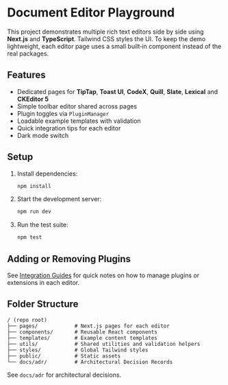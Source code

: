 # Document Editor Playground

This project demonstrates multiple rich text editors side by side using **Next.js** and **TypeScript**. Tailwind CSS styles the UI. To keep the demo lightweight, each editor page uses a small built‑in component instead of the real packages.

## Features

- Dedicated pages for **TipTap**, **Toast UI**, **CodeX**, **Quill**, **Slate**, **Lexical** and **CKEditor 5**
- Simple toolbar editor shared across pages
- Plugin toggles via `PluginManager`
- Loadable example templates with validation
- Quick integration tips for each editor
- Dark mode switch

## Setup

1. Install dependencies:
   ```bash
   npm install
   ```
2. Start the development server:
   ```bash
   npm run dev
   ```
3. Run the test suite:
   ```bash
   npm test
   ```

## Adding or Removing Plugins

See [Integration Guides](docs/integration-guides.md) for quick notes on how to manage plugins or extensions in each editor.

## Folder Structure

```
/ (repo root)
├── pages/            # Next.js pages for each editor
├── components/       # Reusable React components
├── templates/        # Example content templates
├── utils/            # Shared utilities and validation helpers
├── styles/           # Global Tailwind styles
├── public/           # Static assets
└── docs/adr/         # Architectural Decision Records
```

See `docs/adr` for architectural decisions.
